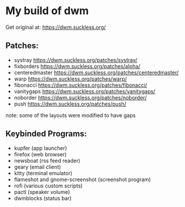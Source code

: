 # My build of dwm
Get original at: https://dwm.suckless.org/

## Patches:
 - systray https://dwm.suckless.org/patches/systray/
 - fixborders https://dwm.suckless.org/patches/alpha/
 - centeredmaster https://dwm.suckless.org/patches/centeredmaster/
 - warp https://dwm.suckless.org/patches/warp/
 - fibonacci https://dwm.suckless.org/patches/fibonacci/
 - vanitygaps https://dwm.suckless.org/patches/vanitygaps/
 - noborder https://dwm.suckless.org/patches/noborder/
 - push https://dwm.suckless.org/patches/push/
 
note: some of the layouts were modified to have gaps

## Keybinded Programs:
 - kupfer (app launcher)
 - firefox (web browser)
 - newsboat (rss feed reader)
 - geary (email client)
 - kitty (terminal emulator)
 - flameshot and gnome-screenshot (screenshot program)
 - rofi (various custom scripts)
 - pactl (speaker volume)
 - dwmblocks (status bar)
